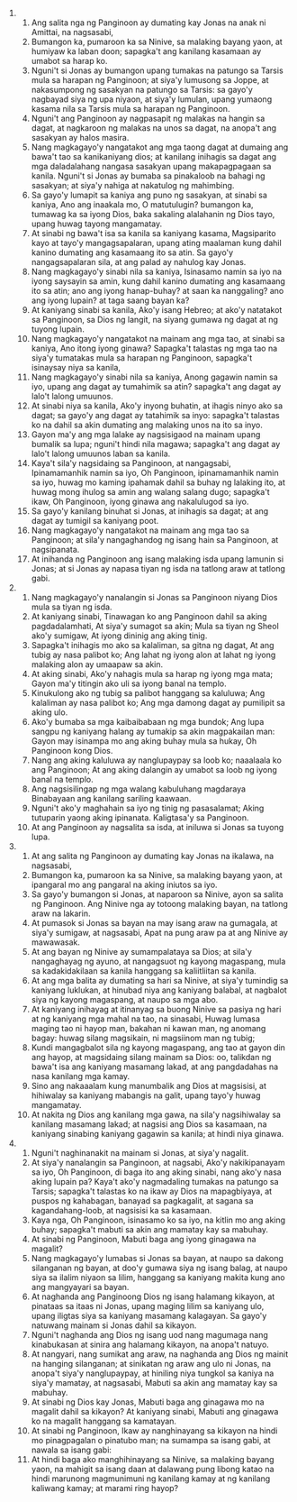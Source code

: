 <ol>
  <li>
    <ol>
      <li>Ang salita nga ng Panginoon ay dumating kay Jonas na anak ni Amittai, na nagsasabi,</li>
      <li>Bumangon ka, pumaroon ka sa Ninive, sa malaking bayang yaon, at humiyaw ka laban doon; sapagka't ang kanilang kasamaan ay umabot sa harap ko.</li>
      <li>Nguni't si Jonas ay bumangon upang tumakas na patungo sa Tarsis mula sa harapan ng Panginoon; at siya'y lumusong sa Joppe, at nakasumpong ng sasakyan na patungo sa Tarsis: sa gayo'y nagbayad siya ng upa niyaon, at siya'y lumulan, upang yumaong kasama nila sa Tarsis mula sa harapan ng Panginoon.</li>
      <li>Nguni't ang Panginoon ay nagpasapit ng malakas na hangin sa dagat, at nagkaroon ng malakas na unos sa dagat, na anopa't ang sasakyan ay halos masira.</li>
      <li>Nang magkagayo'y nangatakot ang mga taong dagat at dumaing ang bawa't tao sa kanikaniyang dios; at kanilang inihagis sa dagat ang mga daladalahang nangasa sasakyan upang makapagpagaan sa kanila. Nguni't si Jonas ay bumaba sa pinakaloob na bahagi ng sasakyan; at siya'y nahiga at nakatulog ng mahimbing.</li>
      <li>Sa gayo'y lumapit sa kaniya ang puno ng sasakyan, at sinabi sa kaniya, Ano ang inaakala mo, O matutulugin? bumangon ka, tumawag ka sa iyong Dios, baka sakaling alalahanin ng Dios tayo, upang huwag tayong mangamatay.</li>
      <li>At sinabi ng bawa't isa sa kanila sa kaniyang kasama, Magsiparito kayo at tayo'y mangagsapalaran, upang ating maalaman kung dahil kanino dumating ang kasamaang ito sa atin. Sa gayo'y nangagsapalaran sila, at ang palad ay nahulog kay Jonas.</li>
      <li>Nang magkagayo'y sinabi nila sa kaniya, Isinasamo namin sa iyo na iyong saysayin sa amin, kung dahil kanino dumating ang kasamaang ito sa atin; ano ang iyong hanap-buhay? at saan ka nanggaling? ano ang iyong lupain? at taga saang bayan ka?</li>
      <li>At kaniyang sinabi sa kanila, Ako'y isang Hebreo; at ako'y natatakot sa Panginoon, sa Dios ng langit, na siyang gumawa ng dagat at ng tuyong lupain.</li>
      <li>Nang magkagayo'y nangatakot na mainam ang mga tao, at sinabi sa kaniya, Ano itong iyong ginawa? Sapagka't talastas ng mga tao na siya'y tumatakas mula sa harapan ng Panginoon, sapagka't isinaysay niya sa kanila,</li>
      <li>Nang magkagayo'y sinabi nila sa kaniya, Anong gagawin namin sa iyo, upang ang dagat ay tumahimik sa atin? sapagka't ang dagat ay lalo't lalong umuunos.</li>
      <li>At sinabi niya sa kanila, Ako'y inyong buhatin, at ihagis ninyo ako sa dagat; sa gayo'y ang dagat ay tatahimik sa inyo: sapagka't talastas ko na dahil sa akin dumating ang malaking unos na ito sa inyo.</li>
      <li>Gayon ma'y ang mga lalake ay nagsisigaod na mainam upang bumalik sa lupa; nguni't hindi nila magawa; sapagka't ang dagat ay lalo't lalong umuunos laban sa kanila.</li>
      <li>Kaya't sila'y nagsidaing sa Panginoon, at nangagsabi, Ipinamamanhik namin sa iyo, Oh Panginoon, ipinamamanhik namin sa iyo, huwag mo kaming ipahamak dahil sa buhay ng lalaking ito, at huwag mong ihulog sa amin ang walang salang dugo; sapagka't ikaw, Oh Panginoon, iyong ginawa ang nakalulugod sa iyo.</li>
      <li>Sa gayo'y kanilang binuhat si Jonas, at inihagis sa dagat; at ang dagat ay tumigil sa kaniyang poot.</li>
      <li>Nang magkagayo'y nangatakot na mainam ang mga tao sa Panginoon; at sila'y nangaghandog ng isang hain sa Panginoon, at nagsipanata.</li>
      <li>At inihanda ng Panginoon ang isang malaking isda upang lamunin si Jonas; at si Jonas ay napasa tiyan ng isda na tatlong araw at tatlong gabi.</li>
    </ol>
  </li>
  <li>
    <ol>
      <li>Nang magkagayo'y nanalangin si Jonas sa Panginoon niyang Dios mula sa tiyan ng isda.</li>
      <li>At kaniyang sinabi, Tinawagan ko ang Panginoon dahil sa aking pagdadalamhati, At siya'y sumagot sa akin; Mula sa tiyan ng Sheol ako'y sumigaw, At iyong dininig ang aking tinig.</li>
      <li>Sapagka't inihagis mo ako sa kalaliman, sa gitna ng dagat, At ang tubig ay nasa palibot ko; Ang lahat ng iyong alon at lahat ng iyong malaking alon ay umaapaw sa akin.</li>
      <li>At aking sinabi, Ako'y nahagis mula sa harap ng iyong mga mata; Gayon ma'y titingin ako uli sa iyong banal na templo.</li>
      <li>Kinukulong ako ng tubig sa palibot hanggang sa kaluluwa; Ang kalaliman ay nasa palibot ko; Ang mga damong dagat ay pumilipit sa aking ulo.</li>
      <li>Ako'y bumaba sa mga kaibaibabaan ng mga bundok; Ang lupa sangpu ng kaniyang halang ay tumakip sa akin magpakailan man: Gayon may isinampa mo ang aking buhay mula sa hukay, Oh Panginoon kong Dios.</li>
      <li>Nang ang aking kaluluwa ay nanglupaypay sa loob ko; naaalaala ko ang Panginoon; At ang aking dalangin ay umabot sa loob ng iyong banal na templo.</li>
      <li>Ang nagsisilingap ng mga walang kabuluhang magdaraya Binabayaan ang kanilang sariling kaawaan.</li>
      <li>Nguni't ako'y maghahain sa iyo ng tinig ng pasasalamat; Aking tutuparin yaong aking ipinanata. Kaligtasa'y sa Panginoon.</li>
      <li>At ang Panginoon ay nagsalita sa isda, at iniluwa si Jonas sa tuyong lupa.</li>
    </ol>
  </li>
  <li>
    <ol>
      <li>At ang salita ng Panginoon ay dumating kay Jonas na ikalawa, na nagsasabi,</li>
      <li>Bumangon ka, pumaroon ka sa Ninive, sa malaking bayang yaon, at ipangaral mo ang pangaral na aking iniutos sa iyo.</li>
      <li>Sa gayo'y bumangon si Jonas, at naparoon sa Ninive, ayon sa salita ng Panginoon. Ang Ninive nga ay totoong malaking bayan, na tatlong araw na lakarin.</li>
      <li>At pumasok si Jonas sa bayan na may isang araw na gumagala, at siya'y sumigaw, at nagsasabi, Apat na pung araw pa at ang Ninive ay mawawasak.</li>
      <li>At ang bayan ng Ninive ay sumampalataya sa Dios; at sila'y nangaghayag ng ayuno, at nangagsuot ng kayong magaspang, mula sa kadakidakilaan sa kanila hanggang sa kaliitliitan sa kanila.</li>
      <li>At ang mga balita ay dumating sa hari sa Ninive, at siya'y tumindig sa kaniyang luklukan, at hinubad niya ang kaniyang balabal, at nagbalot siya ng kayong magaspang, at naupo sa mga abo.</li>
      <li>At kaniyang inihayag at itinanyag sa buong Ninive sa pasiya ng hari at ng kaniyang mga mahal na tao, na sinasabi, Huwag lumasa maging tao ni hayop man, bakahan ni kawan man, ng anomang bagay: huwag silang magsikain, ni magsiinom man ng tubig;</li>
      <li>Kundi mangagbalot sila ng kayong magaspang, ang tao at gayon din ang hayop, at magsidaing silang mainam sa Dios: oo, talikdan ng bawa't isa ang kaniyang masamang lakad, at ang pangdadahas na nasa kanilang mga kamay.</li>
      <li>Sino ang nakaaalam kung manumbalik ang Dios at magsisisi, at hihiwalay sa kaniyang mabangis na galit, upang tayo'y huwag mangamatay.</li>
      <li>At nakita ng Dios ang kanilang mga gawa, na sila'y nagsihiwalay sa kanilang masamang lakad; at nagsisi ang Dios sa kasamaan, na kaniyang sinabing kaniyang gagawin sa kanila; at hindi niya ginawa.</li>
    </ol>
  </li>
  <li>
    <ol>
      <li>Nguni't naghinanakit na mainam si Jonas, at siya'y nagalit.</li>
      <li>At siya'y nanalangin sa Panginoon, at nagsabi, Ako'y nakikipanayam sa iyo, Oh Panginoon, di baga ito ang aking sinabi, nang ako'y nasa aking lupain pa? Kaya't ako'y nagmadaling tumakas na patungo sa Tarsis; sapagka't talastas ko na ikaw ay Dios na mapagbiyaya, at puspos ng kahabagan, banayad sa pagkagalit, at sagana sa kagandahang-loob, at nagsisisi ka sa kasamaan.</li>
      <li>Kaya nga, Oh Panginoon, isinasamo ko sa iyo, na kitlin mo ang aking buhay; sapagka't mabuti sa akin ang mamatay kay sa mabuhay.</li>
      <li>At sinabi ng Panginoon, Mabuti baga ang iyong ginagawa na magalit?</li>
      <li>Nang magkagayo'y lumabas si Jonas sa bayan, at naupo sa dakong silanganan ng bayan, at doo'y gumawa siya ng isang balag, at naupo siya sa ilalim niyaon sa lilim, hanggang sa kaniyang makita kung ano ang mangyayari sa bayan.</li>
      <li>At naghanda ang Panginoong Dios ng isang halamang kikayon, at pinataas sa itaas ni Jonas, upang maging lilim sa kaniyang ulo, upang iligtas siya sa kaniyang masamang kalagayan. Sa gayo'y natuwang mainam si Jonas dahil sa kikayon.</li>
      <li>Nguni't naghanda ang Dios ng isang uod nang magumaga nang kinabukasan at sinira ang halamang kikayon, na anopa't natuyo.</li>
      <li>At nangyari, nang sumikat ang araw, na naghanda ang Dios ng mainit na hanging silanganan; at sinikatan ng araw ang ulo ni Jonas, na anopa't siya'y nanglupaypay, at hiniling niya tungkol sa kaniya na siya'y mamatay, at nagsasabi, Mabuti sa akin ang mamatay kay sa mabuhay.</li>
      <li>At sinabi ng Dios kay Jonas, Mabuti baga ang ginagawa mo na magalit dahil sa kikayon? At kaniyang sinabi, Mabuti ang ginagawa ko na magalit hanggang sa kamatayan.</li>
      <li>At sinabi ng Panginoon, Ikaw ay nanghinayang sa kikayon na hindi mo pinagpagalan o pinatubo man; na sumampa sa isang gabi, at nawala sa isang gabi:</li>
      <li>At hindi baga ako manghihinayang sa Ninive, sa malaking bayang yaon, na mahigit sa isang daan at dalawang pung libong katao na hindi marunong magmunimuni ng kanilang kamay at ng kanilang kaliwang kamay; at marami ring hayop?</li>
    </ol>
  </li>
</ol>